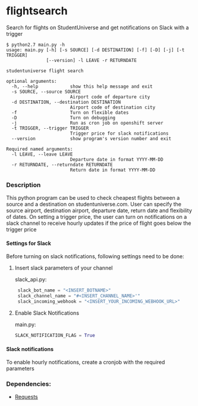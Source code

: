 # flightsearch

Search for flights on StudentUniverse and get notifications on Slack with a trigger

```
$ python2.7 main.py -h
usage: main.py [-h] [-s SOURCE] [-d DESTINATION] [-f] [-D] [-j] [-t TRIGGER]
               [--version] -l LEAVE -r RETURNDATE

studentuniverse flight search

optional arguments:
  -h, --help            show this help message and exit
  -s SOURCE, --source SOURCE
                        Airport code of departure city
  -d DESTINATION, --destination DESTINATION
                        Airport code of destination city
  -f                    Turn on flexible dates
  -D                    Turn on debugging
  -j                    Run as cron job on openshift server
  -t TRIGGER, --trigger TRIGGER
                        Trigger price for slack notifications
  --version             show program's version number and exit

Required named arguments:
  -l LEAVE, --leave LEAVE
                        Departure date in format YYYY-MM-DD
  -r RETURNDATE, --returndate RETURNDATE
                        Return date in format YYYY-MM-DD

```

### Description
This python program can be used to check cheapest flights between a source and a destination on studentuniverse.com.
User can specify the source airport, destination airport, departure date, return date and flexibility of dates.
On setting a trigger price, the user can turn on notifications on a slack channel to receive hourly updates if the price of flight goes below the trigger price

#### Settings for Slack
Before turning on slack notifications, following settings need to be done:

1. Insert slack parameters of your channel
   
   slack_api.py:
   ```python 
    slack_bot_name = "<INSERT_BOTNAME>"
    slack_channel_name = "#<INSERT_CHANNEL_NAME>'"
    slack_incoming_webhook = "<INSERT_YOUR_INCOMING_WEBHOOK_URL>"
    ```

2. Enable Slack Notifications
   
   main.py:
   ```python
   SLACK_NOTIFICATION_FLAG = True
   ```

#### Slack notifications
To enable hourly notifications, create a cronjob with the required parameters 

### Dependencies:
- [Requests](http://docs.python-requests.org/en/latest/user/install/#install)
